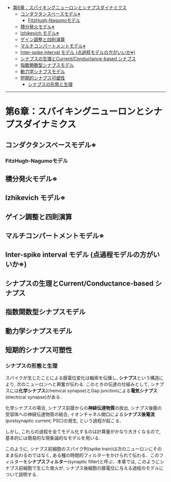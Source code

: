 - [第6章：スパイキングニューロンとシナプスダイナミクス](#第6章スパイキングニューロンとシナプスダイナミクス)
  - [コンダクタンスベースモデル※](#コンダクタンスベースモデル)
    - [FitzHugh-Nagumoモデル](#fitzhugh-nagumoモデル)
  - [積分発火モデル※](#積分発火モデル)
  - [Izhikevich モデル※](#izhikevich-モデル)
  - [ゲイン調整と四則演算](#ゲイン調整と四則演算)
  - [マルチコンパートメントモデル※](#マルチコンパートメントモデル)
  - [Inter-spike interval モデル (点過程モデルの方がいいか※)](#inter-spike-interval-モデル-点過程モデルの方がいいか)
  - [シナプスの生理とCurrent/Conductance-based シナプス](#シナプスの生理とcurrentconductance-based-シナプス)
  - [指数関数型シナプスモデル](#指数関数型シナプスモデル)
  - [動力学シナプスモデル](#動力学シナプスモデル)
  - [短期的シナプス可塑性](#短期的シナプス可塑性)
    - [シナプスの形態と生理](#シナプスの形態と生理)

---
# 第6章：スパイキングニューロンとシナプスダイナミクス
## コンダクタンスベースモデル※
### FitzHugh-Nagumoモデル
## 積分発火モデル※
## Izhikevich モデル※
## ゲイン調整と四則演算
## マルチコンパートメントモデル※
## Inter-spike interval モデル (点過程モデルの方がいいか※)
## シナプスの生理とCurrent/Conductance-based シナプス
## 指数関数型シナプスモデル
## 動力学シナプスモデル
## 短期的シナプス可塑性


### シナプスの形態と生理
スパイクが生じたことによる膜電位変化は軸索を伝播し, **シナプス**という構造により, 次のニューロンへと興奮が伝わる. このときの伝達の仕組みとして, シナプスには**化学シナプス**(chemical synapse)とGap junctionによる**電気シナプス**(electrical synapse)がある．  

化学シナプスの場合, シナプス前膜からの**神経伝達物質**の放出, シナプス後膜の受容体への神経伝達物質の結合, イオンチャネル開口による**シナプス後電流**(postsynaptic current; PSC)の発生, という過程が起こる．

しかし, これらの過程を全てモデル化するのは計算量がかなり大きくなるので, 基本的には簡易的な現象論的なモデルを用いる．

このように, シナプス前細胞のスパイク列(spike train)は次のニューロンにそのまま伝わるのではなく, ある種の時間的フィルターをかけられて伝わる．このフィルターを**シナプスフィルター**(synaptic filter)と呼ぶ．本章では, このようにシナプス前細胞で生じた発火が, シナプス後細胞の膜電位に与える過程のモデルについて説明する．

